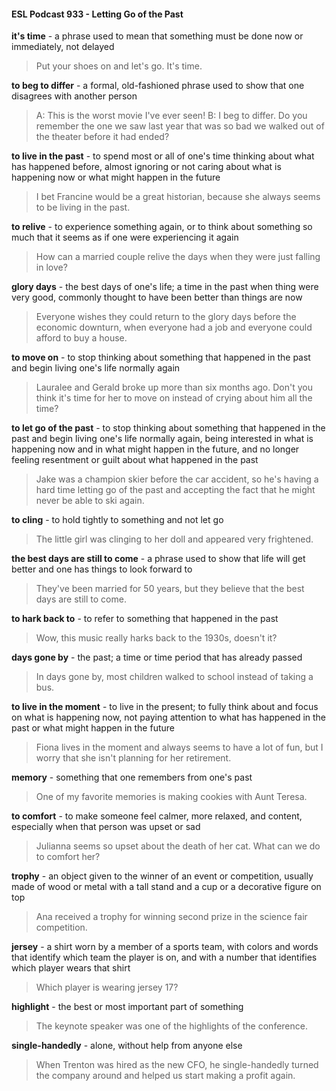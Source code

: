 #### ESL Podcast 933 - Letting Go of the Past

**it's time** - a phrase used to mean that something must be done now or
immediately, not delayed

> Put your shoes on and let's go. It's time.

**to beg to differ** - a formal, old-fashioned phrase used to show that one
disagrees with another person

> A: This is the worst movie I've ever seen!
B: I beg to differ. Do you remember the one we saw last year that was so bad
we walked out of the theater before it had ended?

**to live in the past** - to spend most or all of one's time thinking about what has
happened before, almost ignoring or not caring about what is happening now or
what might happen in the future

> I bet Francine would be a great historian, because she always seems to be
living in the past.

**to relive** - to experience something again, or to think about something so much
that it seems as if one were experiencing it again

> How can a married couple relive the days when they were just falling in love?

**glory days** - the best days of one's life; a time in the past when thing were very
good, commonly thought to have been better than things are now

> Everyone wishes they could return to the glory days before the economic
downturn, when everyone had a job and everyone could afford to buy a house.

**to move on** - to stop thinking about something that happened in the past and
begin living one's life normally again

> Lauralee and Gerald broke up more than six months ago. Don't you think it's
time for her to move on instead of crying about him all the time?

**to let go of the past** - to stop thinking about something that happened in the
past and begin living one's life normally again, being interested in what is
happening now and in what might happen in the future, and no longer feeling
resentment or guilt about what happened in the past

> Jake was a champion skier before the car accident, so he's having a hard time
letting go of the past and accepting the fact that he might never be able to ski
again.

**to cling** - to hold tightly to something and not let go

> The little girl was clinging to her doll and appeared very frightened.

**the best days are still to come** - a phrase used to show that life will get better
and one has things to look forward to

> They've been married for 50 years, but they believe that the best days are still
to come.

**to hark back to** - to refer to something that happened in the past

> Wow, this music really harks back to the 1930s, doesn't it?

**days gone by** - the past; a time or time period that has already passed

> In days gone by, most children walked to school instead of taking a bus.

**to live in the moment** - to live in the present; to fully think about and focus on
what is happening now, not paying attention to what has happened in the past or
what might happen in the future

> Fiona lives in the moment and always seems to have a lot of fun, but I worry
that she isn't planning for her retirement.

**memory** - something that one remembers from one's past

> One of my favorite memories is making cookies with Aunt Teresa.

**to comfort** - to make someone feel calmer, more relaxed, and content,
especially when that person was upset or sad

> Julianna seems so upset about the death of her cat. What can we do to comfort
her?

**trophy** - an object given to the winner of an event or competition, usually made
of wood or metal with a tall stand and a cup or a decorative figure on top

> Ana received a trophy for winning second prize in the science fair competition.

**jersey** - a shirt worn by a member of a sports team, with colors and words that
identify which team the player is on, and with a number that identifies which
player wears that shirt

> Which player is wearing jersey 17?

**highlight** - the best or most important part of something

> The keynote speaker was one of the highlights of the conference.

**single-handedly** - alone, without help from anyone else

> When Trenton was hired as the new CFO, he single-handedly turned the
company around and helped us start making a profit again.

